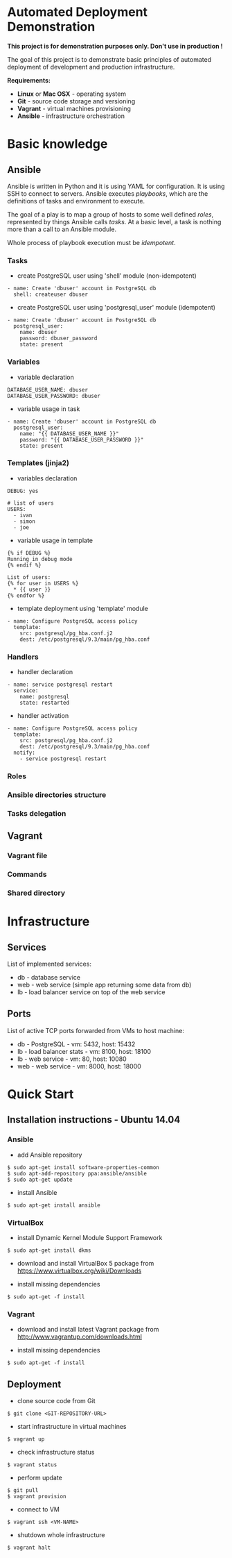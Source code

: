 # Automated Deployment Demonstration

**This project is for demonstration purposes only. Don't use in production !**

The goal of this project is to demonstrate basic principles of automated
deployment of development and production infrastructure.

**Requirements:**  
* **Linux** or **Mac OSX** - operating system
* **Git**                  - source code storage and versioning
* **Vagrant**              - virtual machines provisioning
* **Ansible**              - infrastructure orchestration


# Basic knowledge
## Ansible

Ansible is written in Python and it is using YAML for configuration. It is using
SSH to connect to servers. Ansible executes *playbooks*, which are the
definitions of tasks and environment to execute.  

The goal of a play is to map a group of hosts to some well defined *roles*,
represented by things Ansible calls *tasks*. At a basic level, a task is nothing
more than a call to an Ansible module.  

Whole process of playbook execution must be *idempotent*.


### Tasks

* create PostgreSQL user using 'shell' module (non-idempotent)  
```
- name: Create 'dbuser' account in PostgreSQL db
  shell: createuser dbuser
```

* create PostgreSQL user using 'postgresql_user' module (idempotent)  
```
- name: Create 'dbuser' account in PostgreSQL db
  postgresql_user:
    name: dbuser
    password: dbuser_password
    state: present
```

### Variables

* variable declaration  
```
DATABASE_USER_NAME: dbuser
DATABASE_USER_PASSWORD: dbuser
```

* variable usage in task  
```
- name: Create 'dbuser' account in PostgreSQL db
  postgresql_user:
    name: "{{ DATABASE_USER_NAME }}"
    password: "{{ DATABASE_USER_PASSWORD }}"
    state: present
```

### Templates (jinja2)

* variables declaration  
```
DEBUG: yes

# list of users
USERS:
  - ivan
  - simon
  - joe
```

* variable usage in template  
```
{% if DEBUG %}
Running in debug mode
{% endif %}

List of users:
{% for user in USERS %}
  * {{ user }}
{% endfor %}
```

* template deployment using 'template' module  
```
- name: Configure PostgreSQL access policy
  template:
    src: postgresql/pg_hba.conf.j2
    dest: /etc/postgresql/9.3/main/pg_hba.conf
```

### Handlers

* handler declaration  
```
- name: service postgresql restart
  service:
    name: postgresql
    state: restarted
```

* handler activation  
```
- name: Configure PostgreSQL access policy
  template:
    src: postgresql/pg_hba.conf.j2
    dest: /etc/postgresql/9.3/main/pg_hba.conf
  notify:
    - service postgresql restart
```

### Roles

### Ansible directories structure

### Tasks delegation


## Vagrant
### Vagrant file
### Commands
### Shared directory


# Infrastructure
## Services

List of implemented services:  
* db  - database service
* web - web service (simple app returning some data from db)
* lb  - load balancer service on top of the web service

## Ports

List of active TCP ports forwarded from VMs to host machine:  
* db  - PostgreSQL          - vm: 5432, host: 15432
* lb  - load balancer stats - vm: 8100, host: 18100
* lb  - web service         - vm: 80,   host: 10080
* web - web service         - vm: 8000, host: 18000



# Quick Start
## Installation instructions - Ubuntu 14.04
### Ansible

* add Ansible repository  
```
$ sudo apt-get install software-properties-common
$ sudo apt-add-repository ppa:ansible/ansible
$ sudo apt-get update
```

* install Ansible  
```
$ sudo apt-get install ansible
```

### VirtualBox

* install Dynamic Kernel Module Support Framework  
```
$ sudo apt-get install dkms
```

* download and install VirtualBox 5 package from
  https://www.virtualbox.org/wiki/Downloads  

* install missing dependencies  
```
$ sudo apt-get -f install
```

### Vagrant

* download and install latest Vagrant package from
  http://www.vagrantup.com/downloads.html  

* install missing dependencies  
```
$ sudo apt-get -f install
```


## Deployment

* clone source code from Git  
```
$ git clone <GIT-REPOSITORY-URL>
```

* start infrastructure in virtual machines  
```
$ vagrant up
```

* check infrastructure status  
```
$ vagrant status
```

* perform update  
```
$ git pull
$ vagrant provision
```

* connect to VM  
```
$ vagrant ssh <VM-NAME>
```

* shutdown whole infrastructure  
```
$ vagrant halt
```
